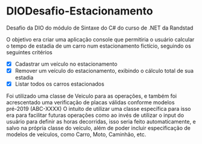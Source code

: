 ﻿# DIODesafio-Estacionamento
Desafio da DIO do módulo de Sintaxe do C# do curso de .NET da Randstad

O objetivo era criar uma aplicação console que permitiria o usuário calcular o tempo de estadia de um carro num estacionamento fictício, seguindo os seguintes critérios
- [X] Cadastrar um veículo no estacionamento
- [X] Remover um veículo do estacionamento, exibindo o cálculo total de sua estadia
- [X] Listar todos os carros estacionados

Foi utilizado uma classe de Veiculo para as operações, e também foi acrescentado uma verificação de placas válidas conforme modelos pré-2019 (ABC-XXXX)
O intuito de utilizar uma classe específica para isso era para facilitar futuras operações como ao invés de utilizar o input do usuário para definir as horas decorridas, isso seria feito automaticamente, e salvo na própria classe do veículo, além de poder incluir especificação de modelos de veículos, como Carro, Moto, Caminhão, etc.
